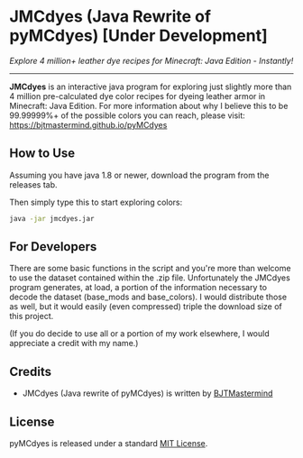# JMCdyes (Java Rewrite of pyMCdyes) [Under Development]
<i>Explore 4 million+ leather dye recipes for Minecraft: Java Edition - Instantly!</i><hr>

**JMCdyes** is an interactive java program for exploring just slightly more than 4 million pre-calculated dye color recipes for dyeing leather armor in Minecraft: Java Edition. For more information about why I believe this to be 99.99999%+ of the possible colors you can reach, please visit: https://bjtmastermind.github.io/pyMCdyes

## How to Use
Assuming you have java 1.8 or newer, download the program from the releases tab. <!--and the associated .zip file and place them in the same directory.-->

Then simply type this to start exploring colors: <br>
```cmd
java -jar jmcdyes.jar
```

## For Developers
There are some basic functions in the script and you're more than welcome to use the dataset contained within the .zip file. Unfortunately the JMCdyes program generates, at load, a portion of the information necessary to decode the dataset (base_mods and base_colors). I would distribute those as well, but it would easily (even compressed) triple the download size of this project.

(If you do decide to use all or a portion of my work elsewhere, I would appreciate a credit with my name.)

## Credits

- JMCdyes (Java rewrite of pyMCdyes) is written by [BJTMastermind](https://github.com/BJTMastermind/pyMCdyes)

## License

pyMCdyes is released under a standard [MIT License](https://github.com/BJTMastermind/pyMCdyes/blob/master/LICENSE).
